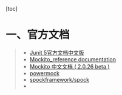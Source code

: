 [toc]





# 一、官方文档



> - [Junit 5官方文档中文版](https://doczhcn.gitbook.io/junit5/)
> - [Mockito_reference documentation](https://javadoc.io/doc/org.mockito/mockito-core/latest/org/mockito/Mockito.html)
> - [Mockito 中文文档 ( 2.0.26 beta )](https://github.com/hehonghui/mockito-doc-zh)
> - [powermock](https://github.com/powermock/powermock)
> - [spockframework/spock](https://github.com/spockframework/spock)
> - 